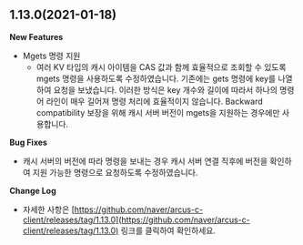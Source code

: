 ## 1.13.0(2021-01-18)

**New Features**

- Mgets 명령 지원
  - 여러 KV 타입의 캐시 아이템을 CAS 값과 함께 효율적으로 조회할 수 있도록 mgets 명령을 사용하도록 수정하였습니다. 기존에는 gets 명령에 key를 나열하여 요청을 보냈습니다. 
    이러한 방식은 key 개수와 길이에 따라서 하나의 명령어 라인이 매우 길어져 명령 처리에 효율적이지 않습니다. Backward compatibility 보장을 위해 캐시 서버 버전이 mgets을 지원하는 경우에만 사용합니다.

**Bug Fixes**

- 캐시 서버의 버전에 따라 명령을 보내는 경우 캐시 서버 연결 직후에 버전을 확인하여 지원 가능한 명령으로 요청하도록 수정하였습니다.

**Change Log**

- 자세한 사항은 [https://github.com/naver/arcus-c-client/releases/tag/1.13.0](https://github.com/naver/arcus-c-client/releases/tag/1.13.0) 링크를 클릭하여 확인하세요.
